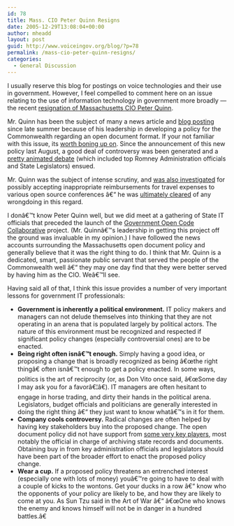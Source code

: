 ```yaml
---
id: 78
title: Mass. CIO Peter Quinn Resigns
date: 2005-12-29T13:08:04+00:00
author: mheadd
layout: post
guid: http://www.voiceingov.org/blog/?p=78
permalink: /mass-cio-peter-quinn-resigns/
categories:
  - General Discussion
---
```

I usually reserve this blog for postings on voice technologies and their use in government. However, I feel compelled to comment here on an issue relating to the use of information technology in government more broadly &#8212; the recent [resignation of Massachusetts CIO Peter Quinn](http://news.com.com/Massachusetts+CIO+quits+amid+OpenDocument+debate/2100-1012_3-6012030.html?tag=nefd.top).

Mr. Quinn has been the subject of many a news article and [blog posting](http://www.technorati.com/search/Peter+Quinn) since late summer because of his leadership in developing a policy for the Commonwealth regarding an open document format. If your not familiar with this issue, its [worth boning up on](http://www.mass.gov/portal/site/massgovportal/menuitem.28ce312fa5e831c14db4a11030468a0c/?pageID=itdtopic&L=3&sid=Aitd&L0=Home&L1=Open+Initiatives&L2=OpenDocument). Since the announcement of this new policy last August, a good deal of controversy was been generated and a [pretty animated debate](http://www.eweek.com/article2/0,1895,1857298,00.asp) (which included top Romney Administration officials and State Legislators) ensued.

Mr. Quinn was the subject of intense scrutiny, and [was also investigated](http://www.boston.com/news/local/articles/2005/11/26/romney_administration_reviewing_trips_made_by_technology_chief/) for possibly accepting inappropriate reimbursements for travel expenses to various open source conferences â€“ he was [ultimately cleared](http://www.boston.com/news/local/massachusetts/articles/2005/12/10/review_backs_trips_by_technology_chief/) of any wrongdoing in this regard. 

I donâ€™t know Peter Quinn well, but we did meet at a gathering of State IT officials that preceded the launch of the [Government Open Code Collaborative](http://www.gocc.gov/) project. (Mr. Quinnâ€™s leadership in getting this project off the ground was invaluable in my opinion.) I have followed the news accounts surrounding the Massachusetts open document policy and generally believe that it was the right thing to do. I think that Mr. Quinn is a dedicated, smart, passionate public servant that served the people of the Commonwealth well â€“ they may one day find that they were better served by having him as the CIO. Weâ€™ll see.

Having said all of that, I think this issue provides a number of very important lessons for government IT professionals:

  * **Government is inherently a political environment.** IT policy makers and managers can not delude themselves into thinking that they are not operating in an arena that is populated largely by political actors. The nature of this environment must be recognized and respected if significant policy changes (especially controversial ones) are to be enacted.
  * **Being right often isnâ€™t enough.** Simply having a good idea, or proposing a change that is broadly recognized as being â€œthe right thingâ€ often isnâ€™t enough to get a policy enacted. In some ways, politics is the art of reciprocity (or, as Don Vito once said, â€œSome day I may ask you for a favorâ€¦â€). IT managers are often hesitant to engage in horse trading, and dirty their hands in the political arena. Legislators, budget officials and politicians are generally interested in doing the right thing â€“ they just want to know whatâ€™s in it for them.
  * **Company cools controversy.** Radical changes are often helped by having key stakeholders buy into the proposed change. The open document policy did not have support from [some very key players](http://news.com.com/Mass.+officials+criticize+OpenDocument+decision/2100-1013_3-5925823.html), most notably the official in charge of archiving state records and documents. Obtaining buy in from key administration officials and legislators should have been part of the broader effort to enact the proposed policy change. 
  * **Wear a cup.** If a proposed policy threatens an entrenched interest (especially one with lots of money) youâ€™re going to have to deal with a couple of kicks to the wontons. Get your ducks in a row â€“ know who the opponents of your policy are likely to be, and how they are likely to come at you. As Sun Tzu said in the Art of War â€“ â€œOne who knows the enemy and knows himself will not be in danger in a hundred battles.â€